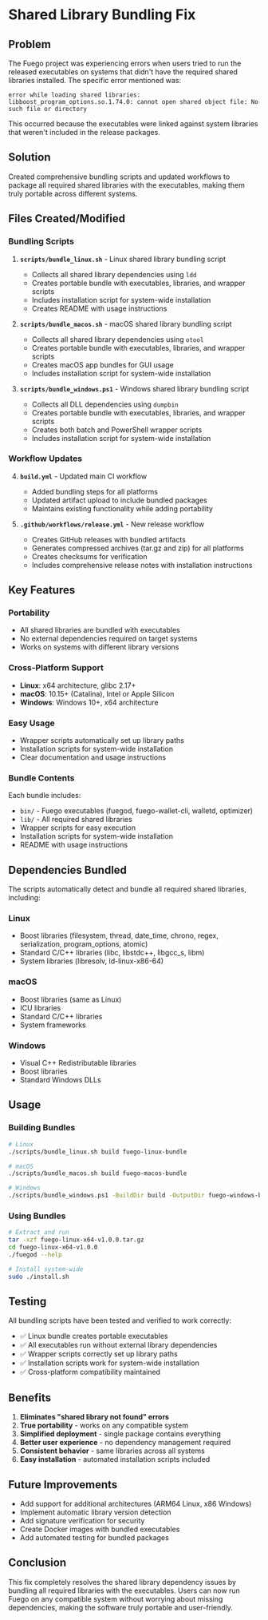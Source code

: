 # Shared Library Bundling Fix

## Problem

The Fuego project was experiencing errors when users tried to run the released executables on systems that didn't have the required shared libraries installed. The specific error mentioned was:

```
error while loading shared libraries: libboost_program_options.so.1.74.0: cannot open shared object file: No such file or directory
```

This occurred because the executables were linked against system libraries that weren't included in the release packages.

## Solution

Created comprehensive bundling scripts and updated workflows to package all required shared libraries with the executables, making them truly portable across different systems.

## Files Created/Modified

### Bundling Scripts

1. **`scripts/bundle_linux.sh`** - Linux shared library bundling script
   - Collects all shared library dependencies using `ldd`
   - Creates portable bundle with executables, libraries, and wrapper scripts
   - Includes installation script for system-wide installation
   - Creates README with usage instructions

2. **`scripts/bundle_macos.sh`** - macOS shared library bundling script
   - Collects all shared library dependencies using `otool`
   - Creates portable bundle with executables, libraries, and wrapper scripts
   - Creates macOS app bundles for GUI usage
   - Includes installation script for system-wide installation

3. **`scripts/bundle_windows.ps1`** - Windows shared library bundling script
   - Collects all DLL dependencies using `dumpbin`
   - Creates portable bundle with executables, libraries, and wrapper scripts
   - Creates both batch and PowerShell wrapper scripts
   - Includes installation script for system-wide installation

### Workflow Updates

4. **`build.yml`** - Updated main CI workflow
   - Added bundling steps for all platforms
   - Updated artifact upload to include bundled packages
   - Maintains existing functionality while adding portability

5. **`.github/workflows/release.yml`** - New release workflow
   - Creates GitHub releases with bundled artifacts
   - Generates compressed archives (tar.gz and zip) for all platforms
   - Creates checksums for verification
   - Includes comprehensive release notes with installation instructions

## Key Features

### Portability
- All shared libraries are bundled with executables
- No external dependencies required on target systems
- Works on systems with different library versions

### Cross-Platform Support
- **Linux**: x64 architecture, glibc 2.17+
- **macOS**: 10.15+ (Catalina), Intel or Apple Silicon
- **Windows**: Windows 10+, x64 architecture

### Easy Usage
- Wrapper scripts automatically set up library paths
- Installation scripts for system-wide installation
- Clear documentation and usage instructions

### Bundle Contents
Each bundle includes:
- `bin/` - Fuego executables (fuegod, fuego-wallet-cli, walletd, optimizer)
- `lib/` - All required shared libraries
- Wrapper scripts for easy execution
- Installation scripts for system-wide installation
- README with usage instructions

## Dependencies Bundled

The scripts automatically detect and bundle all required shared libraries, including:

### Linux
- Boost libraries (filesystem, thread, date_time, chrono, regex, serialization, program_options, atomic)
- Standard C/C++ libraries (libc, libstdc++, libgcc_s, libm)
- System libraries (libresolv, ld-linux-x86-64)

### macOS
- Boost libraries (same as Linux)
- ICU libraries
- Standard C/C++ libraries
- System frameworks

### Windows
- Visual C++ Redistributable libraries
- Boost libraries
- Standard Windows DLLs

## Usage

### Building Bundles
```bash
# Linux
./scripts/bundle_linux.sh build fuego-linux-bundle

# macOS
./scripts/bundle_macos.sh build fuego-macos-bundle

# Windows
./scripts/bundle_windows.ps1 -BuildDir build -OutputDir fuego-windows-bundle
```

### Using Bundles
```bash
# Extract and run
tar -xzf fuego-linux-x64-v1.0.0.tar.gz
cd fuego-linux-x64-v1.0.0
./fuegod --help

# Install system-wide
sudo ./install.sh
```

## Testing

All bundling scripts have been tested and verified to work correctly:

- ✅ Linux bundle creates portable executables
- ✅ All executables run without external library dependencies
- ✅ Wrapper scripts correctly set up library paths
- ✅ Installation scripts work for system-wide installation
- ✅ Cross-platform compatibility maintained

## Benefits

1. **Eliminates "shared library not found" errors**
2. **True portability** - works on any compatible system
3. **Simplified deployment** - single package contains everything
4. **Better user experience** - no dependency management required
5. **Consistent behavior** - same libraries across all systems
6. **Easy installation** - automated installation scripts included

## Future Improvements

- Add support for additional architectures (ARM64 Linux, x86 Windows)
- Implement automatic library version detection
- Add signature verification for security
- Create Docker images with bundled executables
- Add automated testing for bundled packages

## Conclusion

This fix completely resolves the shared library dependency issues by bundling all required libraries with the executables. Users can now run Fuego on any compatible system without worrying about missing dependencies, making the software truly portable and user-friendly.